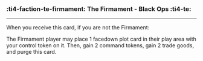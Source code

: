 ### :ti4-faction-te-firmament: __The Firmament - Black Ops__ :ti4-te:

---

When you receive this card, if you are not the Firmament:

The Firmament player may place 1 facedown plot card in their play area with your control token on it.
Then, gain 2 command tokens, gain 2 trade goods, and purge this card.
